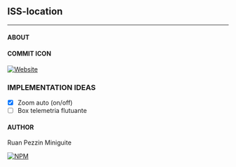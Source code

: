 ## ISS-location


---
#### ABOUT



#### COMMIT ICON

[![Website](https://img.shields.io/website?down_color=292929&down_message=404&style=for-the-badge&up_color=292929&up_message=GitCommit&url=https%3A%2F%2Fgithub.com%2FRuanMiniguite%2FCommit-Message)](https://github.com/RuanMiniguite/Commit-Message)

### IMPLEMENTATION IDEAS
- [x] Zoom auto (on/off)
- [ ] Box telemetria flutuante

####  AUTHOR

Ruan Pezzin Miniguite

[![NPM](https://img.shields.io/cocoapods/l/m?down_color=292929&up_color=292929&style=for-the-badge)]("https://github.com/RuanMiniguite/ISS-location/blob/9a2b434e56e7f2912b044c63e887c1a360405fc2/LICENSE")
